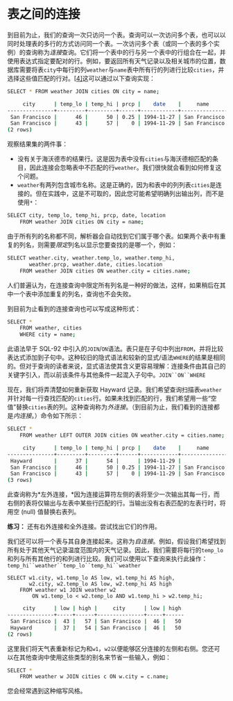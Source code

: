 # 表之间的连接

到目前为止，我们的查询一次只访问一个表。查询可以一次访问多个表，也可以以同时处理表的多行的方式访问同一个表。一次访问多个表（或同一个表的多个实例）的查询称为*连接*查询。它们将一个表中的行与另一个表中的行组合在一起，并使用表达式指定要配对的行。例如，要返回所有天气记录以及相关城市的位置，数据库需要将表`city`中每行的列`weather`与`name`表中所有行的列进行比较`cities`，并选择这些值匹配的行对。[[4\]](https://www.postgresql.org/docs/16/tutorial-join.html#ftn.id-1.4.4.7.3.6)这可以通过以下查询实现：

```bash
SELECT * FROM weather JOIN cities ON city = name;
```

```bash
     city      | temp_lo | temp_hi | prcp |    date    |     name      | location
---------------+---------+---------+------+------------+---------------+-----------
 San Francisco |      46 |      50 | 0.25 | 1994-11-27 | San Francisco | (-194,53)
 San Francisco |      43 |      57 |    0 | 1994-11-29 | San Francisco | (-194,53)
(2 rows)
```

观察结果集的两件事：

- 没有关于海沃德市的结果行。这是因为表中没有`cities`与海沃德相匹配的条目，因此连接会忽略表中不匹配的行`weather`。我们很快就会看到如何修复这个问题。
- `weather`有两列包含城市名称。这是正确的，因为和表中的列列表`cities`是连接的。但在实践中，这是不可取的，因此您可能希望明确列出输出列，而不是使用`*`：

```bash
SELECT city, temp_lo, temp_hi, prcp, date, location
    FROM weather JOIN cities ON city = name;
```

由于所有列的名称都不同，解析器会自动找到它们属于哪个表。如果两个表中有重复的列名，则需要*限定*列名以显示您要查找的是哪一个，例如：

```bash
SELECT weather.city, weather.temp_lo, weather.temp_hi,
       weather.prcp, weather.date, cities.location
    FROM weather JOIN cities ON weather.city = cities.name;
```

人们普遍认为，在连接查询中限定所有列名是一种好的做法，这样，如果稍后在其中一个表中添加重复的列名，查询也不会失败。

到目前为止看到的连接查询也可以写成这种形式：

```bash
SELECT *
    FROM weather, cities
    WHERE city = name;
```

此语法早于 SQL-92 中引入的`JOIN`/`ON`语法。表只是在子句中列出`FROM`，并将比较表达式添加到子句中。这种较旧的隐式语法和较新的显式/语法`WHERE`的结果是相同的。但对于查询的读者来说，显式语法使其含义更容易理解：连接条件由其自己的关键字引入，而以前该条件与其他条件一起混入子句中。`JOIN``ON``WHERE`

现在，我们将弄清楚如何重新获取 Hayward 记录。我们希望查询扫描表`weather`并针对每一行查找匹配的`cities`行。如果未找到匹配的行，我们希望用一些“空值”替换`cities`表的列。这种查询称为*外连接*。（到目前为止，我们看到的连接都是*内连接*。）命令如下所示：

```bash
SELECT * 
    FROM weather LEFT OUTER JOIN cities ON weather.city = cities.name;
```

```bash
     city      | temp_lo | temp_hi | prcp |    date    |     name      | location
---------------+---------+---------+------+------------+---------------+-----------
 Hayward       |      37 |      54 |      | 1994-11-29 |               |
 San Francisco |      46 |      50 | 0.25 | 1994-11-27 | San Francisco | (-194,53)
 San Francisco |      43 |      57 |    0 | 1994-11-29 | San Francisco | (-194,53)
(3 rows)
```

此查询称为*左外连接，*因为连接运算符左侧的表将至少一次输出其每一行，而右侧的表将仅输出与左表中某些行匹配的行。当输出没有右表匹配的左表行时，将用空 (null) 值替换右表列。

**练习：** 还有右外连接和全外连接。尝试找出它们的作用。



我们还可以将一个表与其自身连接起来。这称为*自连接*。例如，假设我们希望找到所有处于其他天气记录温度范围内的天气记录。因此，我们需要将每行的`temp_lo`和列与所有其他行的和列进行比较。我们可以使用以下查询来执行此操作：`temp_hi``weather``temp_lo``temp_hi``weather`

```
SELECT w1.city, w1.temp_lo AS low, w1.temp_hi AS high,
       w2.city, w2.temp_lo AS low, w2.temp_hi AS high
    FROM weather w1 JOIN weather w2
        ON w1.temp_lo < w2.temp_lo AND w1.temp_hi > w2.temp_hi;
```

```bash
     city      | low | high |     city      | low | high
---------------+-----+------+---------------+-----+------
 San Francisco |  43 |   57 | San Francisco |  46 |   50
 Hayward       |  37 |   54 | San Francisco |  46 |   50
(2 rows)
```

这里我们将天气表重新标记为和`w1`，`w2`以便能够区分连接的左侧和右侧。您还可以在其他查询中使用这些类型的别名来节省一些输入，例如：

```bash
SELECT *
    FROM weather w JOIN cities c ON w.city = c.name;
```

您会经常遇到这种缩写风格。